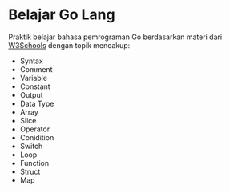 # Belajar Go Lang

Praktik belajar bahasa pemrograman Go berdasarkan materi dari [W3Schools](https://www.w3schools.com/go/) dengan topik mencakup:
- Syntax
- Comment
- Variable
- Constant
- Output
- Data Type
- Array
- Slice
- Operator
- Conidition
- Switch
- Loop
- Function
- Struct
- Map